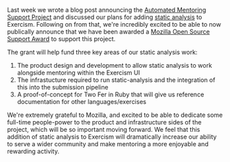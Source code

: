 Last week we wrote a blog post announcing the [Automated Mentoring Support Project](https://exercism.io/blog/automated-mentoring-support-project) and discussed our plans for adding [static analysis](https://en.wikipedia.org/wiki/Static_analysis) to Exercism. Following on from that, we're incredibly excited to be able to now publically announce that we have been awarded a [Mozilla Open Source Support Award](https://www.mozilla.org/en-US/moss/) to support this project.

The grant will help fund three key areas of our static analysis work:
1) The product design and development to allow static analysis to work alongside mentoring within the Exercism UI
2) The infrastucture required to run static-analysis and the integration of this into the submission pipeline
3) A proof-of-concept for Two Fer in Ruby that will give us reference documentation for other languages/exercises

We're extremely grateful to Mozilla, and excited to be able to dedicate some full-time people-power to the product and infrastructure sides of the project, which will be so important moving forward. We feel that this addition of static analysis to Exercism will dramatically increase our ability to serve a wider community and make mentoring a more enjoyable and rewarding activity.

